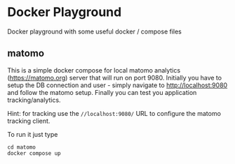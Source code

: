 # Docker Playground
Docker playground with some useful docker / compose files

## matomo
This is a simple docker compose for local matomo analytics (https://matomo.org)
server that will run on port 9080. Initially you have to setup the DB connection and user - simply navigate to [http://localhost:9080](http://localhost:9080) and follow the matomo setup. Finally you can test you application tracking/analytics.

Hint: for tracking use the `//localhost:9080/` URL to configure the matomo tracking client.

To run it just type
```
cd matomo
docker compose up
```
